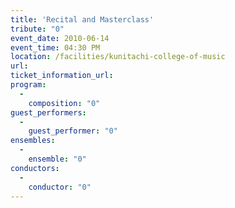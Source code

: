 ```yaml
---
title: 'Recital and Masterclass'
tribute: "0"
event_date: 2010-06-14
event_time: 04:30 PM
location: /facilities/kunitachi-college-of-music
url: 
ticket_information_url: 
program: 
  -
    composition: "0"
guest_performers: 
  -
    guest_performer: "0"
ensembles: 
  -
    ensemble: "0"
conductors: 
  -
    conductor: "0"
---
```

